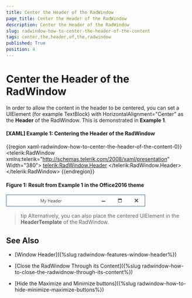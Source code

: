 ```yaml
---
title: Center the Header of the RadWindow
page_title: Center the Header of the RadWindow
description: Center the Header of the RadWindow
slug: radwindow-how-to-center-the-header-of-the-content
tags: center,the,header,of,the,radwindow
published: True
position: 4
---
```


# Center the Header of the RadWindow

In order to allow the content in the header to be centered, you can set a UIElement (for example TextBlock) with HorizontalAlignment="Center" as the __Header__ of the RadWindow. This is demonstrated in __Example 1__.

#### __[XAML] Example 1: Centering the Header of the RadWindow__

{{region xaml-radwindow-how-to-center-the-header-of-the-content-0}}
	<telerik:RadWindow 
		xmlns:telerik="http://schemas.telerik.com/2008/xaml/presentation"
		Width="380">
    <telerik:RadWindow.Header>
        <TextBlock Text="My Header" HorizontalAlignment="Center" />
    </telerik:RadWindow.Header>
</telerik:RadWindow>
{{endregion}}

#### __Figure 1: Result from Example 1 in the Office2016 theme__
![RadWindow with Centered Header](images/RadWindow_How_To_Center_the_Header_01.png)

>tip Alternatively, you can also place the centered UIElement in the __HeaderTemplate__ of the RadWindow.

## See Also

 * [Window Header]({%slug radwindow-features-window-header%})

 * [Close the RadWindow Through its Content]({%slug radwindow-how-to-close-the-radwidnow-through-its-content%})

 * [Hide the Maximize and Minimize buttons]({%slug radwindow-how-to-hide-minimize-maximize-buttons%})
